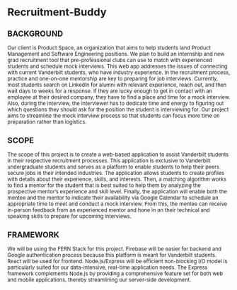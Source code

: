 <small>

# Recruitment-Buddy

## BACKGROUND
Our client is Product Space, an organization that aims to help students land Product Management and Software Engineering positions. 
We plan to build an internship and new grad recruitment tool that pre-professional clubs can use to match with experienced students and schedule mock interviews. 
This web app addresses the issues of connecting with current Vanderbilt students, who have industry experience. 
In the recruitment process, practice and one-on-one mentorship are key to preparing for job interviews. 
Currently, most students search on LinkedIn for alumni with relevant experience, reach out, and then wait days to weeks for a response. 
If they are lucky enough to get in contact with an employee at their desired company, they have to find a place and time for a mock interview. 
Also, during the interview, the interviewer has to dedicate time and energy to figuring out which questions they should ask for the position the student is interviewing for. 
Our project aims to streamline the mock interview process so that students can focus more time on preparation rather than logistics.

## SCOPE
The scope of this project is to create a web-based application to assist Vanderbilt students in their respective recruitment processes. 
This application is exclusive to Vanderbilt undergraduate students and serves as a platform to enable students to help their peers secure jobs in their intended industries. 
The application allows students to create profiles with details about their experience, skills, and interests. 
Then, a matching algorithm works to find a mentor for the student that is best suited to help them by analyzing the prospective mentor’s experience and skill level. 
Finally, the application will enable both the mentee and the mentor to indicate their availability via Google Calendar to schedule an appropriate time to meet and conduct a mock interview. 
From this, the mentee can receive in-person feedback from an experienced mentor and hone in on their technical and speaking skills to prepare for upcoming interviews.

## FRAMEWORK
We will be using the FERN Stack for this project.
Firebase will be easier for backend and Google authentication process because this platform is meant for Vanderbilt students.
React will be used for frontend.
Node.js/Express will be efficient non-blocking I/O model is particularly suited for our data-intensive, real-time application needs. The Express framework complements Node.js by providing a comprehensive feature set for both web and mobile applications, thereby streamlining our server-side development.

</small>
